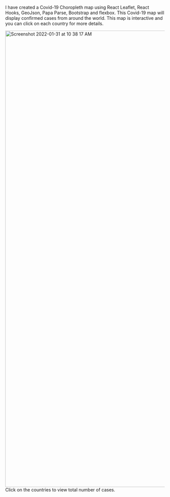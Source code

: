 I have created a Covid-19 Choropleth map using React Leaflet, React Hooks, GeoJson, Papa Parse, Bootstrap and flexbox.
This Covid-19 map will display confirmed cases from around the world. This map is interactive and you can click on each country for more details.

<img width="1437" alt="Screenshot 2022-01-31 at 10 38 17 AM" src="https://user-images.githubusercontent.com/57212561/151834806-e767782c-200d-49d5-acb0-65166712e05f.png">
Click on the countries to view total number of cases.

